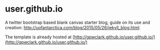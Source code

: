 # user.github.io
A twitter bootstrap based blank canvas starter blog, guide on its use and creation: http://uofantarctica.com/blog/2015/05/26/jekyll_blog.html.

The template is already hosted at [http://gpwclark.github.io/user.github.io/](http://gpwclark.github.io/user.github.io/)
